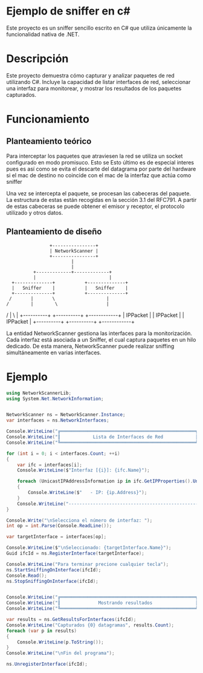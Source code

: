# Ejemplo de sniffer en c#
Este proyecto es un sniffer sencillo escrito en C# que utiliza únicamente la funcionalidad nativa de .NET. 

# Descripción
Este proyecto demuestra cómo capturar y analizar paquetes de red utilizando C#.
Incluye la capacidad de listar interfaces de red, seleccionar una interfaz para monitorear, y mostrar los resultados de los paquetes capturados.

# Funcionamiento
## Planteamiento teórico
Para interceptar los paquetes que atraviesen la red se utiliza un socket configurado en modo promisuco. Esto se 
Esto último es de especial interes pues es así como se evita el descarte del datagrama por parte del hardware si el mac de destino no coincide con el mac de la interfaz que actúa como sniffer

Una vez se intercepta el paquete, se procesan las cabeceras del paquete. La estructura de estas están recogidas en la sección 3.1 del RFC791.
A partir de estas cabeceras se puede obtener el emisor y receptor, el protocolo utilizado y otros datos. 

## Planteamiento de diseño
                    +----------------+
                    | NetworkScanner |
                    +----------------+
                            |
                            |
              +-------------+-------------+
              |                           |
      +--------------+           +--------------+
      |   Sniffer    |           |   Sniffer    |
      +--------------+           +--------------+
     /       |       \                   |
    /        |        \                  |
   /         |         \                 |
+----------+ +----------+         +------------+
| IPPacket | | IPPacket |         |  IPPacket  |
+----------+ +----------+         +------------+


La entidad NetworkScanner gestiona las interfaces para la monitorización. Cada interfaz está asociada a un Sniffer, el cual captura paquetes en un hilo dedicado. 
De esta manera, NetworkScanner puede realizar sniffing simultáneamente en varias interfaces.


# Ejemplo
```c#
using NetworkScannerLib;
using System.Net.NetworkInformation;


NetworkScanner ns = NetworkScanner.Instance;
var interfaces = ns.NetworkInterfaces;

Console.WriteLine("╔══════════════════════════════════════════════════╗");
Console.WriteLine("║            Lista de Interfaces de Red            ║");
Console.WriteLine("╚══════════════════════════════════════════════════╝\n");

for (int i = 0; i < interfaces.Count; ++i)
{
    var ifc = interfaces[i];
    Console.WriteLine($"Interfaz [{i}]: {ifc.Name}");

    foreach (UnicastIPAddressInformation ip in ifc.GetIPProperties().UnicastAddresses)
    {
        Console.WriteLine($"   - IP: {ip.Address}");
    }
    Console.WriteLine("------------------------------------------------------");
}

Console.Write("\nSelecciona el número de interfaz: ");
int op = int.Parse(Console.ReadLine());

var targetInterface = interfaces[op];

Console.WriteLine($"\nSeleccionado: {targetInterface.Name}");
Guid ifcId = ns.RegisterInterface(targetInterface);

Console.WriteLine("Para terminar precione cualquier tecla");
ns.StartSniffingOnInterface(ifcId);
Console.Read();
ns.StopSniffingOnInterface(ifcId);


Console.WriteLine("╔══════════════════════════════════════════════════╗");
Console.WriteLine("║              Mostrando resultados                ║");
Console.WriteLine("╚══════════════════════════════════════════════════╝\n");

var results = ns.GetResultsForInterfaces(ifcId);
Console.WriteLine("Capturados {0} datagramas", results.Count);
foreach (var p in results)
{
    Console.WriteLine(p.ToString());
}
Console.WriteLine("\nFin del programa");

ns.UnregisterInterface(ifcId);

```


